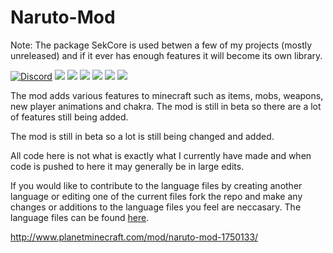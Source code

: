# Naruto-Mod
Note: The package SekCore is used betwen a few of my projects (mostly unreleased) and if it ever has enough features it will become its own library.

[![Discord](https://img.shields.io/discord/168282484037910528.svg?style=for-the-badge&logo=discord&logoColor=white)](https://discord.gg/fAJ3xJg)
[![](https://img.shields.io/github/contributors/sekwah41/Naruto-Mod.svg?style=for-the-badge&logo=github)](https://github.com/sekwah41/Naruto-Mod/graphs/contributors)
[![](https://img.shields.io/github/issues/sekwah41/Naruto-Mod.svg?style=for-the-badge&logo=github)](https://github.com/sekwah41/Naruto-Mod/issues)
[![](https://img.shields.io/github/issues-pr/sekwah41/Naruto-Mod.svg?style=for-the-badge&logo=github)](https://github.com/sekwah41/Naruto-Mod/pulls)
[![](https://img.shields.io/github/forks/sekwah41/Naruto-Mod.svg?style=for-the-badge&logo=github)](https://github.com/sekwah41/Naruto-Mod/network/members)
[![](https://img.shields.io/github/stars/sekwah41/Naruto-Mod.svg?style=for-the-badge&logo=github)](https://github.com/sekwah41/Naruto-Mod/stargazers)
[![](https://img.shields.io/github/license/sekwah41/Naruto-Mod.svg?logo=github&style=for-the-badge)](https://github.com/sekwah41/Naruto-Mod/blob/master/LICENSE)


The mod adds various features to minecraft such as items, mobs, weapons, new player animations and chakra. The mod is still in beta so there are a lot of features still being added.

The mod is still in beta so a lot is still being changed and added.

All code here is not what is exactly what I currently have made and when code is pushed to here it may generally be in large edits.

If you would like to contribute to the language files by creating another language or editing one of the current files fork the repo and make any changes or additions to the language files you feel are neccasary. The language files can be found [here](https://github.com/sekwah41/Naruto-Mod/tree/master/src/main/resources/assets/narutomod/lang).


http://www.planetminecraft.com/mod/naruto-mod-1750133/
